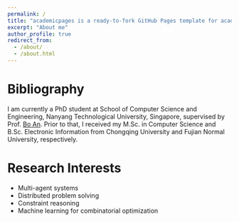 ```yaml
---
permalink: /
title: "academicpages is a ready-to-fork GitHub Pages template for academic personal websites"
excerpt: "About me"
author_profile: true
redirect_from: 
  - /about/
  - /about.html
---
```

# Bibliography
I am currently a PhD student at School of Computer Science and Engineering, Nanyang Technological University, Singapore, supervised by Prof. [Bo An](https://personal.ntu.edu.sg/boan/). Prior to that, I received my M.Sc. in Computer Science and B.Sc. Electronic Information from Chongqing University and Fujian Normal University, respectively.

# Research Interests

- Multi-agent systems
- Distributed problem solving
- Constraint reasoning
- Machine learning for combinatorial optimization

